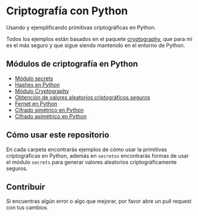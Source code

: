 # Criptografía con Python

Usando y ejemplificando primitivas criptográficas en Python.

Todos los ejemplos están basados en el paquete [cryptography](https://cryptography.io/en/latest/),
que para mi es el más seguro y que sigue siendo mantenido en el entorno de Python.

## Módulos de criptografía en Python

- [Módulo secrets](https://docs.python.org/3/library/secrets.html)
- [Hashes en Python](https://docs.python.org/3/library/hashlib.html)
- [Módulo Cryptography](https://cryptography.io/en/latest/)
- [Obtención de valores aleatorios criptográficos seguros](https://docs.python.org/3/library/secrets.html)
- [Fernet en Python](https://cryptography.io/en/latest/fernet.html)
- [Cifrado simétrico en Python](https://cryptography.io/en/latest/hazmat/primitives/symmetric-encryption.html)
- [Cifrado asimétrico en Python](https://cryptography.io/en/latest/hazmat/primitives/asymmetric-encryption.html)

## Cómo usar este repositorio

En cada carpeta encontrarás ejemplos de cómo usar la primitivas
criptográficas en Python, además en `secretos` encontrarás formas
de usar el módulo `secrets` para
generar valores aleatorios criptográficamente seguros.

## Contribuir

Si encuentras algún error o algo que mejorar, por favor abre un pull request con tus cambios.
